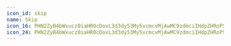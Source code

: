 ```yaml
---
icon_id: skip
name: Skip
icon_16: PHN2ZyB4bWxucz0iaHR0cDovL3d3dy53My5vcmcvMjAwMC9zdmciIHdpZHRoPSIxNiIgaGVpZ2h0PSIxNiIgdmlld0JveD0iMCAwIDE2IDE2Ij48cGF0aCBmaWxsLXJ1bGU9ImV2ZW5vZGQiIGQ9Ik0xLjUgOGE2LjUgNi41IDAgMTExMyAwIDYuNSA2LjUgMCAwMS0xMyAwek04IDBhOCA4IDAgMTAwIDE2QTggOCAwIDAwOCAwem0zLjI4IDUuNzhhLjc1Ljc1IDAgMDAtMS4wNi0xLjA2bC01LjUgNS41YS43NS43NSAwIDEwMS4wNiAxLjA2bDUuNS01LjV6Ii8+PC9zdmc+
icon_24: PHN2ZyB4bWxucz0iaHR0cDovL3d3dy53My5vcmcvMjAwMC9zdmciIHdpZHRoPSIyNCIgaGVpZ2h0PSIyNCIgdmlld0JveD0iMCAwIDI0IDI0Ij48cGF0aCBkPSJNMTcuMjggNy43OGEuNzUuNzUgMCAwMC0xLjA2LTEuMDZsLTkuNSA5LjVhLjc1Ljc1IDAgMTAxLjA2IDEuMDZsOS41LTkuNXoiLz48cGF0aCBmaWxsLXJ1bGU9ImV2ZW5vZGQiIGQ9Ik0xMiAxQzUuOTI1IDEgMSA1LjkyNSAxIDEyczQuOTI1IDExIDExIDExIDExLTQuOTI1IDExLTExUzE4LjA3NSAxIDEyIDF6TTIuNSAxMmE5LjUgOS41IDAgMTExOSAwIDkuNSA5LjUgMCAwMS0xOSAweiIvPjwvc3ZnPg==
---
```

